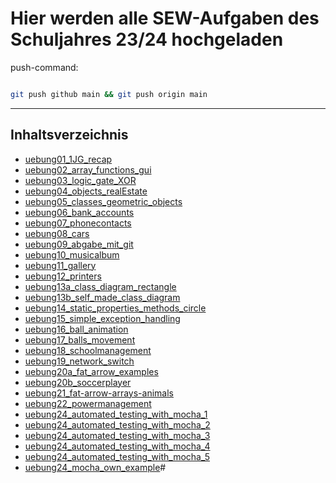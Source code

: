 # Hier werden alle SEW-Aufgaben des Schuljahres 23/24 hochgeladen

push-command:

```bash

git push github main && git push origin main

```

---

## Inhaltsverzeichnis

- [uebung01_1JG_recap](uebung01_1JG_recap)
- [uebung02_array_functions_gui](uebung02_array_functions_gui)
- [uebung03_logic_gate_XOR](uebung03_logic_gate_XOR)
- [uebung04_objects_realEstate](uebung04_objects_realEstate)
- [uebung05_classes_geometric_objects](uebung05_classes_geometric_objects)
- [uebung06_bank_accounts](uebung06_bank_accounts)
- [uebung07_phonecontacts](uebung07_phonecontacts)
- [uebung08_cars](uebung08_cars)
- [uebung09_abgabe_mit_git](uebung09_abgabe_mit_git)
- [uebung10_musicalbum](uebung10_musicalbum)
- [uebung11_gallery](uebung11_gallery)
- [uebung12_printers](uebung12_printers)
- [uebung13a_class_diagram_rectangle](uebung13a_class_diagram_rectangle)
- [uebung13b_self_made_class_diagram](uebung13b_self_made_class_diagram)
- [uebung14_static_properties_methods_circle](uebung14_static_properties_methods_circle)
- [uebung15_simple_exception_handling](uebung15_simple_exception_handling)
- [uebung16_ball_animation](uebung16_ball_animation)
- [uebung17_balls_movement](uebung17_balls_movement)
- [uebung18_schoolmanagement](uebung18_schoolmanagement)
- [uebung19_network_switch](uebung19_network_switch)
- [uebung20a_fat_arrow_examples](uebung20a_fat_arrow_examples)
- [uebung20b_soccerplayer](uebung20b_soccerplayer)
- [uebung21_fat-arrow-arrays-animals](uebung21_fat-arrow-arrays-animals)
- [uebung22_powermanagement](uebung22_powermanagement)
- [uebung24_automated_testing_with_mocha_1](uebung24_automated_testing_with_mocha_1)
- [uebung24_automated_testing_with_mocha_2](uebung24_automated_testing_with_mocha_2)
- [uebung24_automated_testing_with_mocha_3](uebung24_automated_testing_with_mocha_3)
- [uebung24_automated_testing_with_mocha_4](uebung24_automated_testing_with_mocha_4)
- [uebung24_automated_testing_with_mocha_5](uebung24_automated_testing_with_mocha_5)
- [uebung24_mocha_own_example](uebung24_mocha_own_example)#
